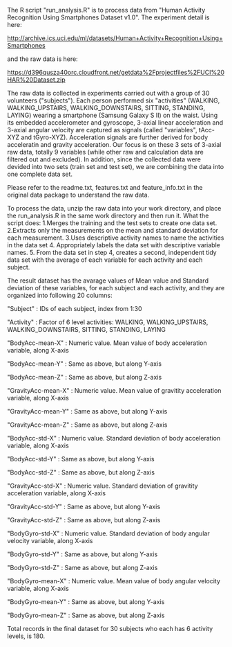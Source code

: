 The R script "run_analysis.R" is to process data from "Human Activity Recognition Using Smartphones Dataset v1.0".
The experiment detail is here: 

http://archive.ics.uci.edu/ml/datasets/Human+Activity+Recognition+Using+Smartphones

and the raw data is here: 

https://d396qusza40orc.cloudfront.net/getdata%2Fprojectfiles%2FUCI%20HAR%20Dataset.zip

The raw data is collected in experiments carried out with a group of 30 volunteers ("subjects"). Each person performed six "activities" (WALKING, WALKING_UPSTAIRS, WALKING_DOWNSTAIRS, SITTING, STANDING, LAYING) wearing a smartphone (Samsung Galaxy S II) on the waist. Using its embedded accelerometer and gyroscope, 3-axial linear acceleration and 3-axial angular velocity are captured as signals (called "variables", tAcc-XYZ and tGyro-XYZ). Acceleration signals are further derived for body acceleratin and gravity acceleration.  Our focus is on these 3 sets of 3-axial raw data, totally 9 variables (while other raw and calculation data are filtered out and excluded).  In addition, since the collected data were devided into two sets (train set and test set), we are combining the data into one complete data set.

Please refer to the readme.txt, features.txt and feature_info.txt in the original data package to understand the raw data.

To process the data, unzip the raw data into your work directory, and place the run_analysis.R in the same work directory and then run it. What the script does:
1.Merges the training and the test sets to create one data set.
2.Extracts only the measurements on the mean and standard deviation for each measurement. 
3.Uses descriptive activity names to name the activities in the data set
4. Appropriately labels the data set with descriptive variable names. 
5. From the data set in step 4, creates a second, independent tidy data set with the average of each variable for each activity and each subject.

The result dataset has the avarage values of Mean value and Standard deviation of these variables, for each subject and each activity, and they are organized into following 20 columns:

"Subject" : IDs of each subject, index from 1:30

"Activity" : Factor of 6 level activities: WALKING, WALKING_UPSTAIRS, WALKING_DOWNSTAIRS, SITTING, STANDING, LAYING

"BodyAcc-mean-X" : Numeric value.  Mean value of body acceleration variable, along X-axis

"BodyAcc-mean-Y" : Same as above, but along Y-axis

"BodyAcc-mean-Z" : Same as above, but along Z-axis

"GravityAcc-mean-X" : Numeric value.  Mean value of gravitity acceleration variable, along X-axis

"GravityAcc-mean-Y" : Same as above, but along Y-axis

"GravityAcc-mean-Z" : Same as above, but along Z-axis

"BodyAcc-std-X" : Numeric value.  Standard deviation of body acceleration variable, along X-axis

"BodyAcc-std-Y" : Same as above, but along Y-axis

"BodyAcc-std-Z" : Same as above, but along Z-axis

"GravityAcc-std-X" : Numeric value.  Standard deviation of gravitity acceleration variable, along X-axis

"GravityAcc-std-Y" : Same as above, but along Y-axis

"GravityAcc-std-Z" : Same as above, but along Z-axis 

"BodyGyro-std-X" : Numeric value.  Standard deviation of body angular velocity variable, along X-axis

"BodyGyro-std-Y" : Same as above, but along Y-axis

"BodyGyro-std-Z" : Same as above, but along Z-axis 

"BodyGyro-mean-X" : Numeric value.  Mean value of body angular velocity variable, along X-axis

"BodyGyro-mean-Y" : Same as above, but along Y-axis

"BodyGyro-mean-Z" : Same as above, but along Z-axis

Total records in the final dataset for 30 subjects who each has 6 activity levels, is 180. 
